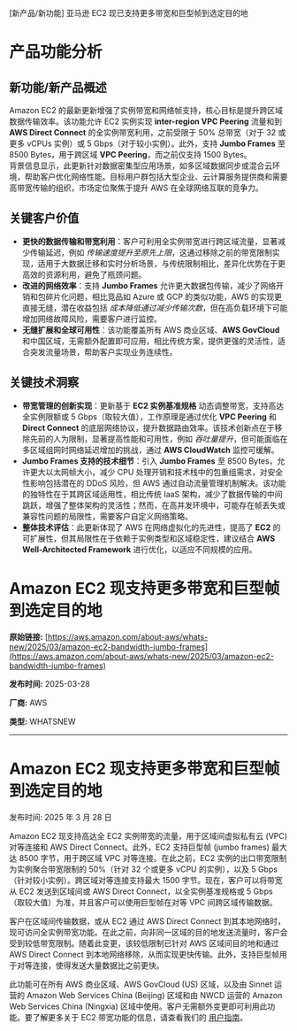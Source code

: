 
<!-- AI_TASK_START: AI标题翻译 -->
[新产品/新功能] 亚马逊 EC2 现已支持更多带宽和巨型帧到选定目的地

<!-- AI_TASK_END: AI标题翻译 -->


<!-- AI_TASK_START: AI竞争分析 -->
# 产品功能分析

## 新功能/新产品概述  
Amazon EC2 的最新更新增强了实例带宽和网络帧支持，核心目标是提升跨区域数据传输效率。该功能允许 EC2 实例实现 **inter-region VPC Peering** 流量和到 **AWS Direct Connect** 的全实例带宽利用，之前受限于 50% 总带宽（对于 32 或更多 vCPUs 实例）或 5 Gbps（对于较小实例）。此外，支持 **Jumbo Frames** 至 8500 Bytes，用于跨区域 **VPC Peering**，而之前仅支持 1500 Bytes。  
背景信息显示，此更新针对数据密集型应用场景，如多区域数据同步或混合云环境，帮助客户优化网络性能。目标用户群包括大型企业、云计算服务提供商和需要高带宽传输的组织，市场定位聚焦于提升 AWS 在全球网络互联的竞争力。

## 关键客户价值  
- **更快的数据传输和带宽利用**：客户可利用全实例带宽进行跨区域流量，显著减少传输延迟，例如 _传输速度提升至原先上限_，这通过移除之前的带宽限制实现，适用于大数据迁移和实时分析场景，与传统限制相比，差异化优势在于更高效的资源利用，避免了瓶颈问题。  
- **改进的网络效率**：支持 **Jumbo Frames** 允许更大数据包传输，减少了网络开销和包碎片化问题，相比竞品如 Azure 或 GCP 的类似功能，AWS 的实现更直接无缝，潜在收益包括 _成本降低通过减少传输次数_，但在高负载环境下可能增加网络故障风险，需要客户进行监控。  
- **无缝扩展和全球可用性**：该功能覆盖所有 AWS 商业区域、**AWS GovCloud** 和中国区域，无需额外配置即可应用，相比传统方案，提供更强的灵活性，适合突发流量场景，帮助客户实现业务连续性。

## 关键技术洞察  
- **带宽管理的创新实现**：更新基于 **EC2 实例基准规格** 动态调整带宽，支持高达全实例限额或 5 Gbps（取较大值），工作原理是通过优化 **VPC Peering** 和 **Direct Connect** 的底层网络协议，提升数据路由效率。该技术创新点在于移除先前的人为限制，显著提高性能和可用性，例如 _吞吐量提升_，但可能面临在多区域组网时网络延迟增加的挑战，通过 **AWS CloudWatch** 监控可缓解。  
- **Jumbo Frames 支持的技术细节**：引入 **Jumbo Frames** 至 8500 Bytes，允许更大以太网帧大小，减少 CPU 处理开销和技术栈中的包重组需求，对安全性影响包括潜在的 DDoS 风险，但 AWS 通过自动流量管理机制解决。该功能的独特性在于其跨区域适用性，相比传统 IaaS 架构，减少了数据传输的中间跳跃，增强了整体架构的灵活性；然而，在高并发环境中，可能存在帧丢失或兼容性问题的局限性，需要客户自定义网络策略。  
- **整体技术评估**：此更新体现了 AWS 在网络虚拟化的先进性，提高了 **EC2** 的可扩展性，但其局限性在于依赖于实例类型和区域稳定性，建议结合 **AWS Well-Architected Framework** 进行优化，以适应不同规模的应用。

<!-- AI_TASK_END: AI竞争分析 -->


<!-- AI_TASK_START: AI全文翻译 -->
# Amazon EC2 现支持更多带宽和巨型帧到选定目的地

**原始链接:** [https://aws.amazon.com/about-aws/whats-new/2025/03/amazon-ec2-bandwidth-jumbo-frames](https://aws.amazon.com/about-aws/whats-new/2025/03/amazon-ec2-bandwidth-jumbo-frames)

**发布时间:** 2025-03-28

**厂商:** AWS

**类型:** WHATSNEW

---
# Amazon EC2 现支持更多带宽和巨型帧到选定目的地

发布时间: 2025 年 3 月 28 日 

Amazon EC2 现支持高达全 EC2 实例带宽的流量，用于区域间虚拟私有云 (VPC) 对等连接和 AWS Direct Connect。此外，EC2 支持巨型帧 (jumbo frames) 最大达 8500 字节，用于跨区域 VPC 对等连接。在此之前，EC2 实例的出口带宽限制为实例聚合带宽限制的 50%（针对 32 个或更多 vCPU 的实例），以及 5 Gbps（针对较小实例）。跨区域对等连接支持最大 1500 字节。现在，客户可以将带宽从 EC2 发送到区域间或 AWS Direct Connect，以全实例基准规格或 5 Gbps（取较大值）为准，并且客户可以使用巨型帧在对等 VPC 间跨区域传输数据。  
  
客户在区域间传输数据，或从 EC2 通过 AWS Direct Connect 到其本地网络时，现可访问全实例带宽功能。在此之前，向非同一区域的目的地发送流量时，客户会受到较低带宽限制。随着此变更，该较低限制已针对 AWS 区域间目的地和通过 AWS Direct Connect 到本地网络移除，从而实现更快传输。此外，支持巨型帧用于对等连接，使得发送大量数据比之前更快。  
  
此功能可在所有 AWS 商业区域、AWS GovCloud (US) 区域，以及由 Sinnet 运营的 Amazon Web Services China (Beijing) 区域和由 NWCD 运营的 Amazon Web Services China (Ningxia) 区域中使用。客户无需额外变更即可利用此功能。要了解更多关于 EC2 带宽功能的信息，请查看我们的 [用户指南](https://docs.aws.amazon.com/AWSEC2/latest/UserGuide/ec2-instance-network-bandwidth.html)。

<!-- AI_TASK_END: AI全文翻译 -->


